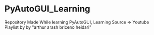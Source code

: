 # PyAutoGUI_Learning
Repository Made While learning PyAutoGUI, Learning Source => Youtube Playlist by by "arthur arash briceno heidari"

